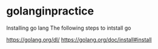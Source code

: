 # golanginpractice

Installing go lang
The following steps to intstall go

https://golang.org/dl/
https://golang.org/doc/install#install

